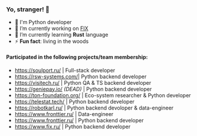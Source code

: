 ### Yo, stranger! 👋
- 🧠 I'm Python developer
- 🔭 I’m currently working on [FIX](https://www.fix.ru/)
- 🌱 I’m currently learning **Rust** language
- ⚡ **Fun fact**: living in the woods
#### Participated in the following projects/team membership:
- https://soulport.ru/                      | Full-stack developer
- https://rsw-systems.com/| Python backend developer
- https://visitech.ru/                      | Python QA & TS backend developer
- https://geniepay.io/ *(DEAD)*             | Python backend developer
- https://ton-foundation.org/               | Eco-system researcher & Python developer
- https://telestat.tech/                    | Python backend developer
- https://robotkarl.ru/                     | Python backend devoloper & data-engineer
- https://www.fronttier.ru/                 | Data-engineer
- https://www.fronttier.ru/                 | Python backend developer
- https://www.fix.ru/                       | Python backend developer
<!--
**ObsidianDestroyer/ObsidianDestroyer** is a ✨ _special_ ✨ repository because its `README.md` (this file) appears on your GitHub profile.

Here are some ideas to get you started:


- 🌱 I’m currently learning ...
- 👯 I’m looking to collaborate on ...
- 🤔 I’m looking for help with ...
- 💬 Ask me about ...
- 📫 How to reach me: ...
- 😄 Pronouns: ...

-->
